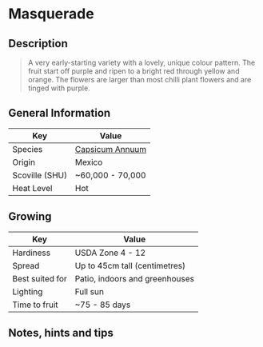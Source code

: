 # Masquerade

## Description

> A very early-starting variety with a lovely, unique colour pattern. The fruit start off purple and ripen to a bright red through yellow and orange. The flowers are larger than most chilli plant flowers and are tinged with purple.

## General Information

Key | Value
--- | ---
Species | [Capsicum Annuum](.)
Origin | Mexico
Scoville (SHU) | ~60,000 - 70,000
Heat Level | Hot

## Growing

Key | Value
--- | -----
Hardiness | USDA Zone 4 - 12
Spread | Up to 45cm tall (centimetres)
Best suited for | Patio, indoors and greenhouses
Lighting | Full sun
Time to fruit | ~75 - 85 days

## Notes, hints and tips
